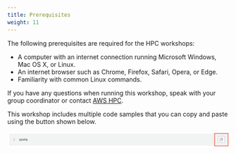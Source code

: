 ```yaml
---
title: Prerequisites
weight: 11
---
```


The following prerequisites are required for the HPC workshops:

* A computer with an internet connection running Microsoft Windows, Mac OS X, or Linux.
* An internet browser such as Chrome, Firefox, Safari, Opera, or Edge.
* Familiarity with common Linux commands.

If you have any questions when running this workshop, speak with your group coordinator or contact [AWS HPC](https://aws.amazon.com/hpc/).

This workshop includes multiple code samples that you can copy and paste using the button shown below.

![AWS Parallel Cluster UI URL](/static/images/0-copying.png)
